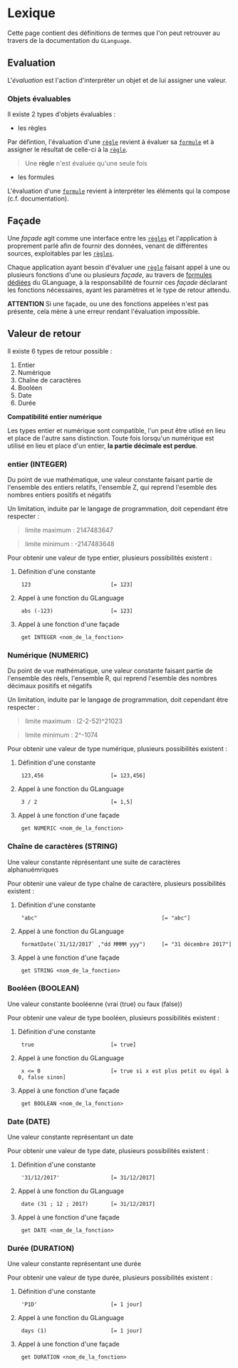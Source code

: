 # Lexique

Cette page contient des définitions de termes que l'on peut retrouver au travers de la documentation du `GLanguage`.

## Evaluation <a name="evaluation"></a>

L'_évaluation_ est l'action d'interpréter un objet et de lui assigner une valeur.

### Objets évaluables

Il existe 2 types d'objets évaluables :

- les règles

Par défintion, l'évaluation d'une [`règle`][rule] revient à évaluer sa [`formule`][formula] et à assigner le résultat de celle-ci à la [`règle`][rule].

> Une **règle** n'est évaluée qu'une seule fois

- les formules

L'évaluation d'une [`formule`][formula] revient à interpréter les éléments qui la compose (c.f. documentation).

## Façade

Une _façade_ agit comme une interface entre les [`règles`][rule] et l'application à proprement parlé afin de fournir des
données, venant de différentes sources, exploitables par les [`règles`][rule].

Chaque application ayant besoin d'évaluer une [`règle`][rule] faisant appel à une ou plusieurs fonctions d'une ou
plusieurs _façade_, au travers de [formules dédiées][formula_get] du GLanguage, à la responsabilité de fournir ces
_façade_ déclarant les fonctions nécessaires, ayant les paramètres et le type de retour attendu.

__ATTENTION__
Si une façade, ou une des fonctions appelées n'est pas présente, cela mène à une erreur rendant
l'évaluation impossible.

## Valeur de retour

Il existe 6 types de retour possible :
1. Entier
2. Numérique
3. Chaîne de caractères
4. Booléen
5. Date
6. Durée

__Compatibilité entier numérique__

Les types entier et numérique sont compatible, l'un peut être utlisé en lieu et place de l'autre sans distinction.
Toute fois lorsqu'un numérique est utilisé en lieu et place d'un entier, __la partie décimale est perdue__.

### entier (INTEGER)

Du point de vue mathématique, une valeur constante faisant partie de l'ensemble des entiers relatifs, l'ensemble Z,
qui reprend l'esemble des nombres entiers positifs et négatifs

Un limitation, induite par le langage de programmation, doit cependant être respecter :

> limite maximum : 2147483647

> limite minimum : -2147483648

Pour obtenir une valeur de type entier, plusieurs possibilités existent :
1. Définition d'une constante

        123                         [= 123]

2. Appel à une fonction du GLanguage

        abs (-123)                  [= 123]

3. Appel à une fonction d'une façade

        get INTEGER <nom_de_la_fonction>

### Numérique (NUMERIC)

Du point de vue mathématique, une valeur constante faisant partie de l'ensemble des réels, l'ensemble R,
qui reprend l'esemble des nombres décimaux positifs et négatifs

Un limitation, induite par le langage de programmation, doit cependant être respecter :

> limite maximum : (2-2-52)^21023

> limite minimum : 2^-1074

Pour obtenir une valeur de type numérique, plusieurs possibilités existent :
1. Définition d'une constante

        123,456                     [= 123,456]

2. Appel à une fonction du GLanguage

        3 / 2                       [= 1,5]

3. Appel à une fonction d'une façade

        get NUMERIC <nom_de_la_fonction>

### Chaîne de caractères (STRING)

Une valeur constante réprésentant une suite de caractères alphanuémriques

Pour obtenir une valeur de type chaîne de caractère, plusieurs possibilités existent :
1. Définition d'une constante

        "abc"                                       [= "abc"]

2. Appel à une fonction du GLanguage

        formatDate(`31/12/2017` ,"dd MMMM yyy")     [= "31 décembre 2017"]

3. Appel à une fonction d'une façade

        get STRING <nom_de_la_fonction>

### Booléen (BOOLEAN)

Une valeur constante booléenne (vrai (true) ou faux (false))

Pour obtenir une valeur de type booléen, plusieurs possibilités existent :
1. Définition d'une constante

        true                        [= true]

2. Appel à une fonction du GLanguage

        x <= 0                      [= true si x est plus petit ou égal à 0, false sinon]

3. Appel à une fonction d'une façade

        get BOOLEAN <nom_de_la_fonction>

### Date (DATE)

Une valeur constante représentant un date

Pour obtenir une valeur de type date, plusieurs possibilités existent :
1. Définition d'une constante

        '31/12/2017'                [= 31/12/2017]

2. Appel à une fonction du GLanguage

        date (31 ; 12 ; 2017)       [= 31/12/2017]

3. Appel à une fonction d'une façade

        get DATE <nom_de_la_fonction>

### Durée (DURATION)

Une valeur constante représentant une durée

Pour obtenir une valeur de type durée, plusieurs possibilités existent :
1. Définition d'une constante

        'P1D'                       [= 1 jour]

2. Appel à une fonction du GLanguage

        days (1)                    [= 1 jour]

3. Appel à une fonction d'une façade

        get DURATION <nom_de_la_fonction>

[rule]: rule.md
[formula]: formula.md
[formula_get]: ./formulas/call/get.md